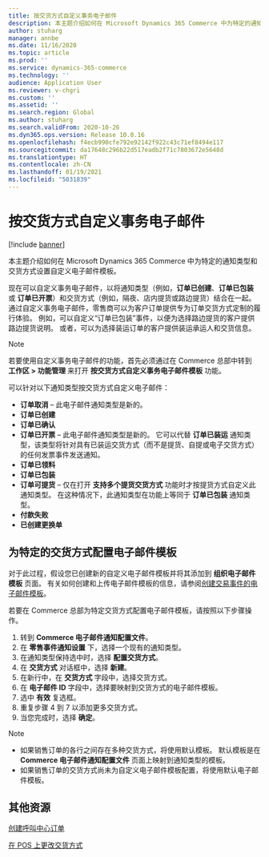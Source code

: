 ```yaml
---
title: 按交货方式自定义事务电子邮件
description: 本主题介绍如何在 Microsoft Dynamics 365 Commerce 中为特定的通知类型和交货方式设置自定义电子邮件模板。
author: stuharg
manager: annbe
ms.date: 11/16/2020
ms.topic: article
ms.prod: ''
ms.service: dynamics-365-commerce
ms.technology: ''
audience: Application User
ms.reviewer: v-chgri
ms.custom: ''
ms.assetid: ''
ms.search.region: Global
ms.author: stuharg
ms.search.validFrom: 2020-10-26
ms.dyn365.ops.version: Release 10.0.16
ms.openlocfilehash: f4ecb990cfe792e92142f922c43c71ef8494e117
ms.sourcegitcommit: da17648c296b22d517eadb2f71c7803672e5648d
ms.translationtype: HT
ms.contentlocale: zh-CN
ms.lasthandoff: 01/19/2021
ms.locfileid: "5031839"
---
```

# <a name="customize-transactional-emails-by-mode-of-delivery"></a>按交货方式自定义事务电子邮件

[!include [banner](includes/banner.md)]

本主题介绍如何在 Microsoft Dynamics 365 Commerce 中为特定的通知类型和交货方式设置自定义电子邮件模板。

现在可以自定义事务电子邮件，以将通知类型（例如，**订单已创建**、**订单已包装** 或 **订单已开票**）和交货方式（例如，隔夜、店内提货或路边提货）结合在一起。 通过自定义事务电子邮件，零售商可以为客户订单提供专为订单交货方式定制的履行体验。 例如，可以自定义“订单已包装”事件，以便为选择路边提货的客户提供路边提货说明。 或者，可以为选择装运订单的客户提供装运承运人和交货信息。

> [!NOTE]
> 若要使用自定义事务电子邮件的功能，首先必须通过在 Commerce 总部中转到 **工作区 \> 功能管理** 来打开 **按交货方式自定义事务电子邮件模板** 功能。

可以针对以下通知类型按交货方式自定义电子邮件：

- **订单取消** – 此电子邮件通知类型是新的。
- **订单已创建**
- **订单已确认**
- **订单已开票** – 此电子邮件通知类型是新的。 它可以代替 **订单已装运** 通知类型，该类型将针对具有已装运交货方式（而不是提货、自提或电子交货方式）的任何发票事件发送通知。
- **订单已领料**
- **订单已包装**
- **订单可提货** – 仅在打开 **支持多个提货交货方式** 功能时才按提货方式自定义此通知类型。 在这种情况下，此通知类型在功能上等同于 **订单已包装** 通知类型。
- **付款失败**
- **已创建更换单**

## <a name="configure-email-templates-for-specific-modes-of-delivery"></a>为特定的交货方式配置电子邮件模板

对于此过程，假设您已创建新的自定义电子邮件模板并将其添加到 **组织电子邮件模板** 页面。 有关如何创建和上传电子邮件模板的信息，请参阅[创建交易事件的电子邮件模板](email-templates-transactions.md)。

若要在 Commerce 总部为特定交货方式配置电子邮件模板，请按照以下步骤操作。

1. 转到 **Commerce 电子邮件通知配置文件**。
1. 在 **零售事件通知设置** 下，选择一个现有的通知类型。
1. 在通知类型保持选中时，选择 **配置交货方式**。
1. 在 **交货方式** 对话框中，选择 **新建**。
1. 在新行中，在 **交货方式** 字段中，选择交货方式。
1. 在 **电子邮件 ID** 字段中，选择要映射到交货方式的电子邮件模板。
1. 选中 **有效** 复选框。
1. 重复步骤 4 到 7 以添加更多交货方式。
1. 当您完成时，选择 **确定**。

> [!NOTE]
> - 如果销售订单的各行之间存在多种交货方式，将使用默认模板。 默认模板是在 **Commerce 电子邮件通知配置文件** 页面上映射到通知类型的模板。
> - 如果销售订单的交货方式尚未为自定义电子邮件模板配置，将使用默认电子邮件模板。

## <a name="additional-resources"></a>其他资源

[创建呼叫中心订单](tasks/create-call-center-orders.md)

[在 POS 上更改交货方式](pos-change-delivery-mode.md)
